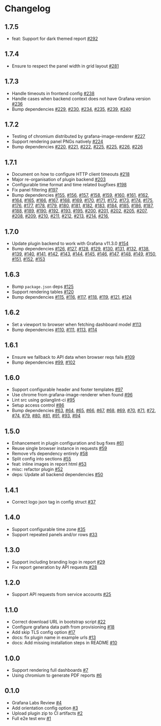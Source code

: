 # Changelog

## 1.7.5

- feat: Support for dark themed report [#292](https://github.com/mahendrapaipuri/grafana-dashboard-reporter-app/pull/292)

## 1.7.4

- Ensure to respect the panel width in grid layout [#281](https://github.com/mahendrapaipuri/grafana-dashboard-reporter-app/pull/281)

## 1.7.3

- Handle timeouts in frontend config [#238](https://github.com/mahendrapaipuri/grafana-dashboard-reporter-app/pull/238)
- Handle cases when backend context does not have Grafana version [#236](https://github.com/mahendrapaipuri/grafana-dashboard-reporter-app/pull/236)
- Bump dependencies [#229](https://github.com/mahendrapaipuri/grafana-dashboard-reporter-app/pull/229), [#230](https://github.com/mahendrapaipuri/grafana-dashboard-reporter-app/pull/230), [#234](https://github.com/mahendrapaipuri/grafana-dashboard-reporter-app/pull/234), [#235](https://github.com/mahendrapaipuri/grafana-dashboard-reporter-app/pull/235), [#239](https://github.com/mahendrapaipuri/grafana-dashboard-reporter-app/pull/239), [#240](https://github.com/mahendrapaipuri/grafana-dashboard-reporter-app/pull/240)

## 1.7.2

- Testing of chromium distributed by grafana-image-renderer [#227](https://github.com/mahendrapaipuri/grafana-dashboard-reporter-app/pull/227)
- Support rendering panel PNGs natively [#224](https://github.com/mahendrapaipuri/grafana-dashboard-reporter-app/pull/224)
- Bump dependencies [#220](https://github.com/mahendrapaipuri/grafana-dashboard-reporter-app/pull/220), [#221](https://github.com/mahendrapaipuri/grafana-dashboard-reporter-app/pull/221), [#222](https://github.com/mahendrapaipuri/grafana-dashboard-reporter-app/pull/222), [#225](https://github.com/mahendrapaipuri/grafana-dashboard-reporter-app/pull/158), [#225](https://github.com/mahendrapaipuri/grafana-dashboard-reporter-app/pull/225), [#226](https://github.com/mahendrapaipuri/grafana-dashboard-reporter-app/pull/160), [#226](https://github.com/mahendrapaipuri/grafana-dashboard-reporter-app/pull/226)

## 1.7.1

- Document on how to configure HTTP client timeouts [#218](https://github.com/mahendrapaipuri/grafana-dashboard-reporter-app/pull/218)
- Major re-organisation of plugin backend [#203](https://github.com/mahendrapaipuri/grafana-dashboard-reporter-app/pull/203)
- Configurable time format and time related bugfixes [#198](https://github.com/mahendrapaipuri/grafana-dashboard-reporter-app/pull/198)
- Fix panel filtering [#197](https://github.com/mahendrapaipuri/grafana-dashboard-reporter-app/pull/197)
- Bump dependencies [#155](https://github.com/mahendrapaipuri/grafana-dashboard-reporter-app/pull/155), [#156](https://github.com/mahendrapaipuri/grafana-dashboard-reporter-app/pull/156), [#157](https://github.com/mahendrapaipuri/grafana-dashboard-reporter-app/pull/157), [#158](https://github.com/mahendrapaipuri/grafana-dashboard-reporter-app/pull/158), [#159](https://github.com/mahendrapaipuri/grafana-dashboard-reporter-app/pull/159), [#160](https://github.com/mahendrapaipuri/grafana-dashboard-reporter-app/pull/160), [#161](https://github.com/mahendrapaipuri/grafana-dashboard-reporter-app/pull/161), [#162](https://github.com/mahendrapaipuri/grafana-dashboard-reporter-app/pull/162), [#164](https://github.com/mahendrapaipuri/grafana-dashboard-reporter-app/pull/164), [#165](https://github.com/mahendrapaipuri/grafana-dashboard-reporter-app/pull/165), [#166](https://github.com/mahendrapaipuri/grafana-dashboard-reporter-app/pull/166), [#167](https://github.com/mahendrapaipuri/grafana-dashboard-reporter-app/pull/167), [#168](https://github.com/mahendrapaipuri/grafana-dashboard-reporter-app/pull/168), [#169](https://github.com/mahendrapaipuri/grafana-dashboard-reporter-app/pull/169), [#170](https://github.com/mahendrapaipuri/grafana-dashboard-reporter-app/pull/170), [#171](https://github.com/mahendrapaipuri/grafana-dashboard-reporter-app/pull/171), [#172](https://github.com/mahendrapaipuri/grafana-dashboard-reporter-app/pull/172), [#173](https://github.com/mahendrapaipuri/grafana-dashboard-reporter-app/pull/173), [#174](https://github.com/mahendrapaipuri/grafana-dashboard-reporter-app/pull/174), [#175](https://github.com/mahendrapaipuri/grafana-dashboard-reporter-app/pull/175), [#176](https://github.com/mahendrapaipuri/grafana-dashboard-reporter-app/pull/176), [#177](https://github.com/mahendrapaipuri/grafana-dashboard-reporter-app/pull/177), [#178](https://github.com/mahendrapaipuri/grafana-dashboard-reporter-app/pull/178), [#179](https://github.com/mahendrapaipuri/grafana-dashboard-reporter-app/pull/179), [#180](https://github.com/mahendrapaipuri/grafana-dashboard-reporter-app/pull/180), [#181](https://github.com/mahendrapaipuri/grafana-dashboard-reporter-app/pull/181), [#182](https://github.com/mahendrapaipuri/grafana-dashboard-reporter-app/pull/182), [#183](https://github.com/mahendrapaipuri/grafana-dashboard-reporter-app/pull/183), [#184](https://github.com/mahendrapaipuri/grafana-dashboard-reporter-app/pull/184), [#185](https://github.com/mahendrapaipuri/grafana-dashboard-reporter-app/pull/185), [#186](https://github.com/mahendrapaipuri/grafana-dashboard-reporter-app/pull/186), [#187](https://github.com/mahendrapaipuri/grafana-dashboard-reporter-app/pull/187), [#188](https://github.com/mahendrapaipuri/grafana-dashboard-reporter-app/pull/188), [#189](https://github.com/mahendrapaipuri/grafana-dashboard-reporter-app/pull/189), [#190](https://github.com/mahendrapaipuri/grafana-dashboard-reporter-app/pull/190), [#192](https://github.com/mahendrapaipuri/grafana-dashboard-reporter-app/pull/192), [#193](https://github.com/mahendrapaipuri/grafana-dashboard-reporter-app/pull/193), [#195](https://github.com/mahendrapaipuri/grafana-dashboard-reporter-app/pull/195), [#200](https://github.com/mahendrapaipuri/grafana-dashboard-reporter-app/pull/200), [#201](https://github.com/mahendrapaipuri/grafana-dashboard-reporter-app/pull/201), [#202](https://github.com/mahendrapaipuri/grafana-dashboard-reporter-app/pull/202), [#205](https://github.com/mahendrapaipuri/grafana-dashboard-reporter-app/pull/205), [#207](https://github.com/mahendrapaipuri/grafana-dashboard-reporter-app/pull/207), [#208](https://github.com/mahendrapaipuri/grafana-dashboard-reporter-app/pull/208), [#209](https://github.com/mahendrapaipuri/grafana-dashboard-reporter-app/pull/209), [#210](https://github.com/mahendrapaipuri/grafana-dashboard-reporter-app/pull/210), [#211](https://github.com/mahendrapaipuri/grafana-dashboard-reporter-app/pull/211), [#212](https://github.com/mahendrapaipuri/grafana-dashboard-reporter-app/pull/212), [#213](https://github.com/mahendrapaipuri/grafana-dashboard-reporter-app/pull/213), [#214](https://github.com/mahendrapaipuri/grafana-dashboard-reporter-app/pull/214), [#216](https://github.com/mahendrapaipuri/grafana-dashboard-reporter-app/pull/216),

## 1.7.0

- Update plugin backend to work with Grafana v11.3.0 [#154](https://github.com/mahendrapaipuri/grafana-dashboard-reporter-app/pull/154)
- Bump dependencies [#126](https://github.com/mahendrapaipuri/grafana-dashboard-reporter-app/pull/126), [#127](https://github.com/mahendrapaipuri/grafana-dashboard-reporter-app/pull/127), [#128](https://github.com/mahendrapaipuri/grafana-dashboard-reporter-app/pull/128), [#129](https://github.com/mahendrapaipuri/grafana-dashboard-reporter-app/pull/129), [#130](https://github.com/mahendrapaipuri/grafana-dashboard-reporter-app/pull/130), [#131](https://github.com/mahendrapaipuri/grafana-dashboard-reporter-app/pull/131), [#132](https://github.com/mahendrapaipuri/grafana-dashboard-reporter-app/pull/132), [#138](https://github.com/mahendrapaipuri/grafana-dashboard-reporter-app/pull/138), [#139](https://github.com/mahendrapaipuri/grafana-dashboard-reporter-app/pull/139), [#140](https://github.com/mahendrapaipuri/grafana-dashboard-reporter-app/pull/140), [#141](https://github.com/mahendrapaipuri/grafana-dashboard-reporter-app/pull/141), [#142](https://github.com/mahendrapaipuri/grafana-dashboard-reporter-app/pull/142), [#143](https://github.com/mahendrapaipuri/grafana-dashboard-reporter-app/pull/143), [#144](https://github.com/mahendrapaipuri/grafana-dashboard-reporter-app/pull/144), [#145](https://github.com/mahendrapaipuri/grafana-dashboard-reporter-app/pull/145), [#146](https://github.com/mahendrapaipuri/grafana-dashboard-reporter-app/pull/146), [#147](https://github.com/mahendrapaipuri/grafana-dashboard-reporter-app/pull/147), [#148](https://github.com/mahendrapaipuri/grafana-dashboard-reporter-app/pull/148), [#149](https://github.com/mahendrapaipuri/grafana-dashboard-reporter-app/pull/149), [#150](https://github.com/mahendrapaipuri/grafana-dashboard-reporter-app/pull/150), [#151](https://github.com/mahendrapaipuri/grafana-dashboard-reporter-app/pull/151), [#152](https://github.com/mahendrapaipuri/grafana-dashboard-reporter-app/pull/152), [#153](https://github.com/mahendrapaipuri/grafana-dashboard-reporter-app/pull/153)

## 1.6.3

- Bump `package.json` deps [#125](https://github.com/mahendrapaipuri/grafana-dashboard-reporter-app/pull/125)
- Support rendering tables [#120](https://github.com/mahendrapaipuri/grafana-dashboard-reporter-app/pull/120)
- Bump dependencies [#115](https://github.com/mahendrapaipuri/grafana-dashboard-reporter-app/pull/115), [#116](https://github.com/mahendrapaipuri/grafana-dashboard-reporter-app/pull/116), [#117](https://github.com/mahendrapaipuri/grafana-dashboard-reporter-app/pull/117), [#118](https://github.com/mahendrapaipuri/grafana-dashboard-reporter-app/pull/118), [#119](https://github.com/mahendrapaipuri/grafana-dashboard-reporter-app/pull/119), [#121](https://github.com/mahendrapaipuri/grafana-dashboard-reporter-app/pull/121), [#124](https://github.com/mahendrapaipuri/grafana-dashboard-reporter-app/pull/124)

## 1.6.2

- Set a viewport to browser when fetching dashboard model [#113](https://github.com/mahendrapaipuri/grafana-dashboard-reporter-app/pull/113)
- Bump dependencies [#110](https://github.com/mahendrapaipuri/grafana-dashboard-reporter-app/pull/110), [#111](https://github.com/mahendrapaipuri/grafana-dashboard-reporter-app/pull/111), [#113](https://github.com/mahendrapaipuri/grafana-dashboard-reporter-app/pull/113), [#114](https://github.com/mahendrapaipuri/grafana-dashboard-reporter-app/pull/114)

## 1.6.1

- Ensure we fallback to API data when browser reqs fails [#109](https://github.com/mahendrapaipuri/grafana-dashboard-reporter-app/pull/109)
- Bump dependencies [#99](https://github.com/mahendrapaipuri/grafana-dashboard-reporter-app/pull/99), [#102](https://github.com/mahendrapaipuri/grafana-dashboard-reporter-app/pull/102)

## 1.6.0

- Support configurable header and footer templates [#97](https://github.com/mahendrapaipuri/grafana-dashboard-reporter-app/pull/97)
- Use chrome from grafana-image-renderer when found [#96](https://github.com/mahendrapaipuri/grafana-dashboard-reporter-app/pull/96)
- Lint src using golanglint-ci [#95](https://github.com/mahendrapaipuri/grafana-dashboard-reporter-app/pull/95)
- Setup access control [#86](https://github.com/mahendrapaipuri/grafana-dashboard-reporter-app/pull/86)
- Bump dependencies [#63](https://github.com/mahendrapaipuri/grafana-dashboard-reporter-app/pull/63), [#64](https://github.com/mahendrapaipuri/grafana-dashboard-reporter-app/pull/64), [#65](https://github.com/mahendrapaipuri/grafana-dashboard-reporter-app/pull/65), [#66](https://github.com/mahendrapaipuri/grafana-dashboard-reporter-app/pull/66), [#67](https://github.com/mahendrapaipuri/grafana-dashboard-reporter-app/pull/67), [#68](https://github.com/mahendrapaipuri/grafana-dashboard-reporter-app/pull/68), [#69](https://github.com/mahendrapaipuri/grafana-dashboard-reporter-app/pull/69), [#70](https://github.com/mahendrapaipuri/grafana-dashboard-reporter-app/pull/70), [#71](https://github.com/mahendrapaipuri/grafana-dashboard-reporter-app/pull/71), [#72](https://github.com/mahendrapaipuri/grafana-dashboard-reporter-app/pull/72), [#74](https://github.com/mahendrapaipuri/grafana-dashboard-reporter-app/pull/74), [#79](https://github.com/mahendrapaipuri/grafana-dashboard-reporter-app/pull/79), [#80](https://github.com/mahendrapaipuri/grafana-dashboard-reporter-app/pull/80), [#81](https://github.com/mahendrapaipuri/grafana-dashboard-reporter-app/pull/81), [#91](https://github.com/mahendrapaipuri/grafana-dashboard-reporter-app/pull/91), [#93](https://github.com/mahendrapaipuri/grafana-dashboard-reporter-app/pull/93), [#94](https://github.com/mahendrapaipuri/grafana-dashboard-reporter-app/pull/94)

## 1.5.0

- Enhancement in plugin configuration and bug fixes [#61](https://github.com/mahendrapaipuri/grafana-dashboard-reporter-app/pull/61)
- Reuse single browser instance in requests [#59](https://github.com/mahendrapaipuri/grafana-dashboard-reporter-app/pull/59)
- Remove vfs dependency entirely [#58](https://github.com/mahendrapaipuri/grafana-dashboard-reporter-app/pull/58)
- Split config into sections [#55](https://github.com/mahendrapaipuri/grafana-dashboard-reporter-app/pull/55)
- feat: inline images in report html [#53](https://github.com/mahendrapaipuri/grafana-dashboard-reporter-app/pull/53)
- misc: refactor plugin [#52](https://github.com/mahendrapaipuri/grafana-dashboard-reporter-app/pull/52)
- deps: Update all backend dependencies [#50](https://github.com/mahendrapaipuri/grafana-dashboard-reporter-app/pull/50)

## 1.4.1

- Correct logo json tag in config struct [#37](https://github.com/mahendrapaipuri/grafana-dashboard-reporter-app/pull/37)

## 1.4.0

- Support configurable time zone [#35](https://github.com/mahendrapaipuri/grafana-dashboard-reporter-app/pull/35)
- Support repeated panels and/or rows [#33](https://github.com/mahendrapaipuri/grafana-dashboard-reporter-app/pull/33)

## 1.3.0

- Support including branding logo in report [#29](https://github.com/mahendrapaipuri/grafana-dashboard-reporter-app/pull/29)
- Fix report generation by API requests [#28](https://github.com/mahendrapaipuri/grafana-dashboard-reporter-app/pull/28)

## 1.2.0

- Support API requests from service accounts [#25](https://github.com/mahendrapaipuri/grafana-dashboard-reporter-app/pull/25)

## 1.1.0

- Correct download URL in bootstrap script [#22](https://github.com/mahendrapaipuri/grafana-dashboard-reporter-app/pull/22)
- Configure grafana data path from provisioning [#18](https://github.com/mahendrapaipuri/grafana-dashboard-reporter-app/pull/18)
- Add skip TLS config option [#17](https://github.com/mahendrapaipuri/grafana-dashboard-reporter-app/pull/17)
- docs: fix plugin name in example urls [#13](https://github.com/mahendrapaipuri/grafana-dashboard-reporter-app/pull/13)
- docs: Add missing installation steps in README [#10](https://github.com/mahendrapaipuri/grafana-dashboard-reporter-app/pull/10)

## 1.0.0

- Support rendering full dashboards [#7](https://github.com/mahendrapaipuri/grafana-dashboard-reporter-app/pull/7)
- Using chromium to generate PDF reports [#6](https://github.com/mahendrapaipuri/grafana-dashboard-reporter-app/pull/6)

## 0.1.0

- Grafana Labs Review [#4](https://github.com/mahendrapaipuri/grafana-dashboard-reporter-app/pull/4)
- Add orientation config option [#3](https://github.com/mahendrapaipuri/grafana-dashboard-reporter-app/pull/3)
- Upload plugin zip to CI artifacts [#2](https://github.com/mahendrapaipuri/grafana-dashboard-reporter-app/pull/2)
- Full e2e test env [#1](https://github.com/mahendrapaipuri/grafana-dashboard-reporter-app/pull/1)
